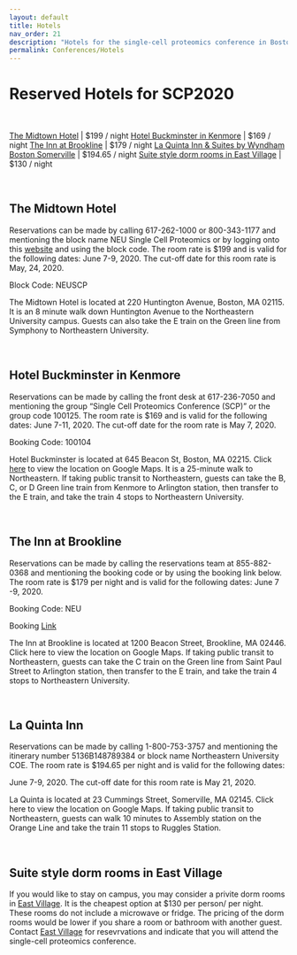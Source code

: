 ```yaml
---
layout: default
title: Hotels
nav_order: 21
description: "Hotels for the single-cell proteomics conference in Boston"
permalink: Conferences/Hotels
---
```


# Reserved Hotels for SCP2020


&nbsp;

[The Midtown Hotel](#the-midtown-hotel) | $199 / night 
[Hotel Buckminster in Kenmore](#hotel-buckminster-in-kenmore) | $169 / night 
[The Inn at Brookline](#the-inn-at-brookline) | $179  / night 
[La Quinta Inn & Suites by Wyndham Boston Somerville](#la-quinta-inn) | $194.65 / night
[Suite style dorm rooms in East Village](#suite-style-dorm-rooms-in-east-village) | $130 / night

&nbsp;


## The Midtown Hotel
Reservations can be made by calling 617-262-1000 or 800-343-1177 and mentioning the block name NEU Single Cell Proteomics or by logging onto this [website](https://www.midtownhotel.com) and using the block code. The room rate is $199 and is valid for the following dates: June 7-9, 2020. The cut-off date for this room rate is May, 24, 2020.

Block Code: NEUSCP

The Midtown Hotel is located at 220 Huntington Avenue, Boston, MA 02115. It is an 8 minute walk down Huntington Avenue to the Northeastern University campus. Guests can also take the E train on the Green line from Symphony to Northeastern University.

&nbsp;


## Hotel Buckminster in Kenmore
Reservations can be made by calling the front desk at 617-236-7050 and mentioning the group “Single Cell Proteomics Conference (SCP)” or the group code 100125. The room rate is $169 and is valid for the following dates: June 7-11, 2020. The cut-off date for the room rate is May 7, 2020.

Booking Code: 100104

Hotel Buckminster is located at 645 Beacon St, Boston, MA 02215. Click [here](https://www.google.com/maps/place/Boston+Hotel+Buckminster/@42.3484825,-71.0978666,15z/data=!4m9!3m8!1s0x0:0xd164117421988b5e!5m3!1s2020-01-17!4m1!1i2!8m2!3d42.3484825!4d-71.0978666) to view the location on Google Maps. It is a 25-minute walk to Northeastern. If taking public transit to Northeastern, guests can take the B, C, or D Green line train from Kenmore to Arlington station, then transfer to the E train, and take the train 4 stops to Northeastern University.

&nbsp;


## The Inn at Brookline
Reservations can be made by calling the reservations team at 855-882-0368 and mentioning the booking code or by using the booking link below. The room rate is $179 per night and is valid for the following dates: June 7 -9, 2020.

Booking Code: NEU

Booking [Link](https://theinnatbrookline.reztrip.com/ext/promoRate?property=1580&mode=b&pm=true&sr=531232&vr=3&accessCode=NEU)

The Inn at Brookline is located at 1200 Beacon Street, Brookline, MA 02446. Click here to view the location on Google Maps. If taking public transit to Northeastern, guests can take the C train on the Green line from Saint Paul Street to Arlington station, then transfer to the E train, and take the train 4 stops to Northeastern University.


&nbsp;


## La Quinta Inn
Reservations can be made by calling 1-800-753-3757 and mentioning the itinerary number 5136B148789384 or block name Northeastern University COE. The room rate is $194.65 per night and is valid for the following dates:

June 7-9, 2020. The cut-off date for this room rate is May 21, 2020.

La Quinta is located at 23 Cummings Street, Somerville, MA 02145. Click here to view the location on Google Maps. If taking public transit to Northeastern, guests can walk 10 minutes to Assembly station on the Orange Line and take the train 11 stops to Ruggles Station.


&nbsp;



## Suite style dorm rooms in East Village
If you would like to stay on campus, you may consider a privite dorm rooms in [East Village](https://www.northeastern.edu/housing/residences/east-village/). It is the cheapest option at $130 per person/ per night. These rooms do not include a microwave or fridge. The pricing of the dorm rooms would be lower if you share a room or bathroom with another guest. Contact [East Village](https://www.northeastern.edu/housing/residences/east-village/) for resevrvations and indicate that you will attend the single-cell proteomics conference.  


&nbsp;


&nbsp;


&nbsp;


&nbsp;


&nbsp;


&nbsp;


&nbsp;


&nbsp;



&nbsp;


&nbsp;


&nbsp;


&nbsp;


&nbsp;


&nbsp;


&nbsp;


&nbsp;



&nbsp;


&nbsp;


&nbsp;


&nbsp;


&nbsp;


&nbsp;


&nbsp;


&nbsp;
